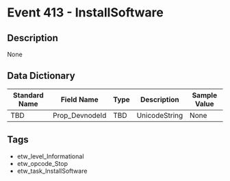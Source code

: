 # Event 413 - InstallSoftware

## Description
None

## Data Dictionary
|Standard Name|Field Name|Type|Description|Sample Value|
|---|---|---|---|---|
|TBD|Prop_DevnodeId|TBD|UnicodeString|None|None|

## Tags
* etw_level_Informational
* etw_opcode_Stop
* etw_task_InstallSoftware